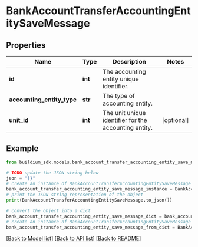 # BankAccountTransferAccountingEntitySaveMessage


## Properties

Name | Type | Description | Notes
------------ | ------------- | ------------- | -------------
**id** | **int** | The accounting entity unique identifier. | 
**accounting_entity_type** | **str** | The type of accounting entity. | 
**unit_id** | **int** | The unit unique identifier for the accounting entity. | [optional] 

## Example

```python
from buildium_sdk.models.bank_account_transfer_accounting_entity_save_message import BankAccountTransferAccountingEntitySaveMessage

# TODO update the JSON string below
json = "{}"
# create an instance of BankAccountTransferAccountingEntitySaveMessage from a JSON string
bank_account_transfer_accounting_entity_save_message_instance = BankAccountTransferAccountingEntitySaveMessage.from_json(json)
# print the JSON string representation of the object
print(BankAccountTransferAccountingEntitySaveMessage.to_json())

# convert the object into a dict
bank_account_transfer_accounting_entity_save_message_dict = bank_account_transfer_accounting_entity_save_message_instance.to_dict()
# create an instance of BankAccountTransferAccountingEntitySaveMessage from a dict
bank_account_transfer_accounting_entity_save_message_from_dict = BankAccountTransferAccountingEntitySaveMessage.from_dict(bank_account_transfer_accounting_entity_save_message_dict)
```
[[Back to Model list]](../README.md#documentation-for-models) [[Back to API list]](../README.md#documentation-for-api-endpoints) [[Back to README]](../README.md)


